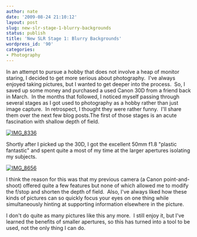 ```yaml
---
author: nate
date: '2009-08-24 21:10:12'
layout: post
slug: new-slr-stage-1-blurry-backgrounds
status: publish
title: 'New SLR Stage 1: Blurry Backgrounds'
wordpress_id: '90'
categories:
- Photography
---
```


In an attempt to pursue a hobby that does not involve a heap of monitor staring, I decided to get more serious about photography.  I've always enjoyed taking pictures, but I wanted to get deeper into the process.  So, I saved up some money and purchased a used Canon 30D from a friend back in March.  In the months that followed, I noticed myself passing through several stages as I got used to photography as a hobby rather than just image capture.  In retrospect, I thought they were rather funny.  I'll share them over the next few blog posts.<!--more-->The first of those stages is an acute fascination with shallow depth of field.

<a href="http://www.flickr.com/photos/19501186@N00/3396907438/"><img src="http://farm4.static.flickr.com/3567/3396907438_78a1250602.jpg" border="0" alt="IMG_8336" /></a>

Shortly after I picked up the 30D, I got the excellent 50mm f1.8 "plastic fantastic" and spent quite a most of my time at the larger apertures isolating my subjects.

<a href="http://www.flickr.com/photos/19501186@N00/3854986336/"><img src="http://farm3.static.flickr.com/2482/3854986336_417b05be63.jpg" border="0" alt="IMG_8656" /></a>

I think the reason for this was that my previous camera (a Canon point-and-shoot) offered quite a few features but none of which allowed me to modify the f/stop and shorten the depth of field.  Also, I've always liked how these kinds of pictures can so quickly focus your eyes on one thing while simultaneously hinting at supporting information elsewhere in the picture.

I don't do quite as many pictures like this any more.  I still enjoy it, but I've learned the benefits of smaller apertures, so this has turned into a tool to be used, not the only thing I can do.